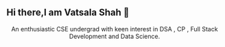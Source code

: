## Hi there,I am Vatsala Shah 👋

<!--
**v2722/v2722** is a ✨ _special_ ✨ repository because its `README.md` (this file) appears on your GitHub profile.

Here are some ideas to get you started:

- 🔭 I’m currently working on ...
- 🌱 I’m currently learning ...
- 👯 I’m looking to collaborate on ...
- 🤔 I’m looking for help with ...
- 💬 Ask me about ...
- 📫 How to reach me: ...
- 😄 Pronouns: ...
- ⚡ Fun fact: ...
![image](https://github.com/v2722/v2722/assets/142294146/742f40ae-412b-46d6-9e80-38d505cd731c)
-->


<p align='center'>An enthusiastic CSE undergrad with keen interest in DSA , CP , Full Stack Development and Data Science.</p>



